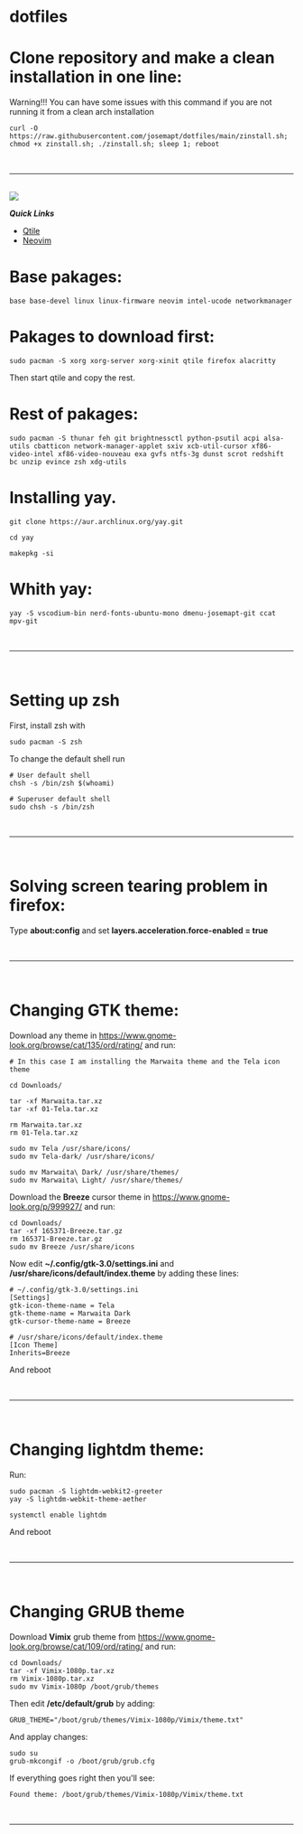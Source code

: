 # dotfiles


# Clone repository and make a clean installation in one line:
Warning!!! You can have some issues with this command if you are not running it from a clean arch installation
```
curl -O https://raw.githubusercontent.com/josemapt/dotfiles/main/zinstall.sh; chmod +x zinstall.sh; ./zinstall.sh; sleep 1; reboot

```

<br>
<hr>
<br>

<img src="https://repository-images.githubusercontent.com/320825726/85ecb200-3c89-11eb-94e8-efedf91e4b9a">

***Quick Links***
  - [Qtile](https://github.com/josemapt/dotfiles/tree/main/.config/qtile)
  - [Neovim](https://github.com/josemapt/dotfiles/tree/main/.config/nvim)
  
  

# Base pakages:

```
base base-devel linux linux-firmware neovim intel-ucode networkmanager
```


# Pakages to download first:
```
sudo pacman -S xorg xorg-server xorg-xinit qtile firefox alacritty
```
Then start qtile and copy the rest.

# Rest of pakages:
```
sudo pacman -S thunar feh git brightnessctl python-psutil acpi alsa-utils cbatticon network-manager-applet sxiv xcb-util-cursor xf86-video-intel xf86-video-nouveau exa gvfs ntfs-3g dunst scrot redshift bc unzip evince zsh xdg-utils
```

# Installing yay.
```
git clone https://aur.archlinux.org/yay.git

cd yay

makepkg -si
```

# Whith yay:
```
yay -S vscodium-bin nerd-fonts-ubuntu-mono dmenu-josemapt-git ccat mpv-git
```

<br>
<hr>
<br>


# Setting up zsh
First, install zsh with
```
sudo pacman -S zsh
```
To change the default shell run
```
# User default shell
chsh -s /bin/zsh $(whoami)

# Superuser default shell
sudo chsh -s /bin/zsh
```

<br>
<hr>
<br>

# Solving screen tearing problem in firefox:
Type <b>about:config</b> and set <b>layers.acceleration.force-enabled = true</b>

<br>
<hr>
<br>

# Changing GTK theme:
Download any theme in https://www.gnome-look.org/browse/cat/135/ord/rating/ and run:
```
# In this case I am installing the Marwaita theme and the Tela icon theme

cd Downloads/

tar -xf Marwaita.tar.xz
tar -xf 01-Tela.tar.xz

rm Marwaita.tar.xz
rm 01-Tela.tar.xz

sudo mv Tela /usr/share/icons/
sudo mv Tela-dark/ /usr/share/icons/

sudo mv Marwaita\ Dark/ /usr/share/themes/
sudo mv Marwaita\ Light/ /usr/share/themes/
```
Download the <b>Breeze</b> cursor theme in https://www.gnome-look.org/p/999927/ and run:
```
cd Downloads/
tar -xf 165371-Breeze.tar.gz
rm 165371-Breeze.tar.gz
sudo mv Breeze /usr/share/icons
```
Now edit <b>~/.config/gtk-3.0/settings.ini</b> and <b>/usr/share/icons/default/index.theme</b> by adding these lines:
```
# ~/.config/gtk-3.0/settings.ini
[Settings]
gtk-icon-theme-name = Tela
gtk-theme-name = Marwaita Dark
gtk-cursor-theme-name = Breeze

# /usr/share/icons/default/index.theme
[Icon Theme]
Inherits=Breeze
```
And reboot

<br>
<hr>
<br>

# Changing lightdm theme:
Run:
```
sudo pacman -S lightdm-webkit2-greeter
yay -S lightdm-webkit-theme-aether

systemctl enable lightdm
```
And reboot


<br>
<hr>
<br>

# Changing GRUB theme
Download <b>Vimix</b> grub theme from https://www.gnome-look.org/browse/cat/109/ord/rating/ and run:
```
cd Downloads/
tar -xf Vimix-1080p.tar.xz
rm Vimix-1080p.tar.xz
sudo mv Vimix-1080p /boot/grub/themes
```
Then edit <b>/etc/default/grub</b> by adding:
```
GRUB_THEME="/boot/grub/themes/Vimix-1080p/Vimix/theme.txt"
```
And applay changes:
```
sudo su
grub-mkcongif -o /boot/grub/grub.cfg
```
If everything goes right then you'll see:
```
Found theme: /boot/grub/themes/Vimix-1080p/Vimix/theme.txt
```

<br>
<hr>
<br>
